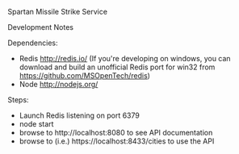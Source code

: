 Spartan Missile Strike Service

Development Notes

Dependencies:
  - Redis http://redis.io/
    (If you're developing on windows, you can download and build an unofficial Redis port for win32 from https://github.com/MSOpenTech/redis)
  - Node http://nodejs.org/

Steps:
  - Launch Redis listening on port 6379
  - node start
  - browse to http://localhost:8080 to see API documentation
  - browse to (i.e.) https://localhost:8433/cities to use the API